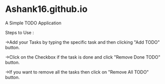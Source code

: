# Ashank16.github.io
A Simple TODO Application




Steps to Use :



->Add your Tasks by typing the specific task and then clicking "Add TODO" button.



->Click on the Checkbox if the task is done and click "Remove Done TODO" button.



->If you want to remove all the tasks then click on "Remove All TODO" button.
